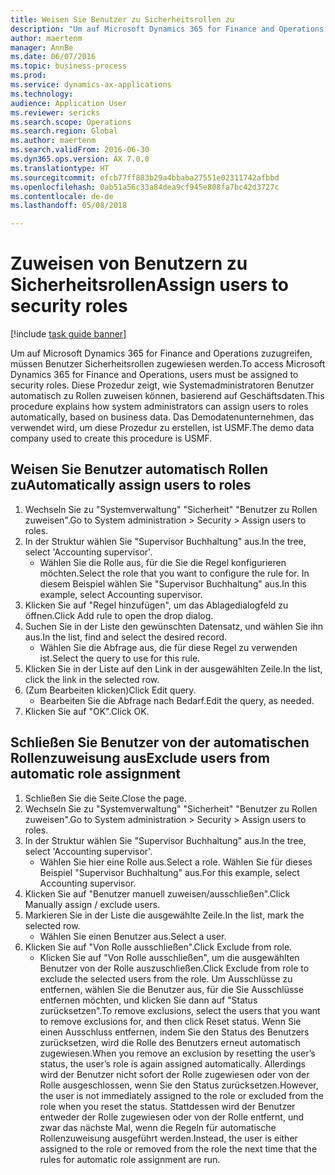 ```yaml
--- 
title: Weisen Sie Benutzer zu Sicherheitsrollen zu
description: "Um auf Microsoft Dynamics 365 for Finance and Operations zuzugreifen, müssen Benutzer Sicherheitsrollen zugewiesen werden."
author: maertenm
manager: AnnBe
ms.date: 06/07/2016
ms.topic: business-process
ms.prod: 
ms.service: dynamics-ax-applications
ms.technology: 
audience: Application User
ms.reviewer: sericks
ms.search.scope: Operations
ms.search.region: Global
ms.author: maertenm
ms.search.validFrom: 2016-06-30
ms.dyn365.ops.version: AX 7.0.0
ms.translationtype: HT
ms.sourcegitcommit: efcb77ff883b29a4bbaba27551e02311742afbbd
ms.openlocfilehash: 0ab51a56c33a84dea9cf945e808fa7bc42d3727c
ms.contentlocale: de-de
ms.lasthandoff: 05/08/2018

---
```

# <a name="assign-users-to-security-roles"></a><span data-ttu-id="4c9a4-103">Zuweisen von Benutzern zu Sicherheitsrollen</span><span class="sxs-lookup"><span data-stu-id="4c9a4-103">Assign users to security roles</span></span>

[!include [task guide banner](../../includes/task-guide-banner.md)]

<span data-ttu-id="4c9a4-104">Um auf Microsoft Dynamics 365 for Finance and Operations zuzugreifen, müssen Benutzer Sicherheitsrollen zugewiesen werden.</span><span class="sxs-lookup"><span data-stu-id="4c9a4-104">To access Microsoft Dynamics 365 for Finance and Operations, users must be assigned to security roles.</span></span> <span data-ttu-id="4c9a4-105">Diese Prozedur zeigt, wie Systemadministratoren Benutzer automatisch zu Rollen zuweisen können, basierend auf Geschäftsdaten.</span><span class="sxs-lookup"><span data-stu-id="4c9a4-105">This procedure explains how system administrators can assign users to roles automatically, based on business data.</span></span> <span data-ttu-id="4c9a4-106">Das Demodatenunternehmen, das verwendet wird, um diese Prozedur zu erstellen, ist USMF.</span><span class="sxs-lookup"><span data-stu-id="4c9a4-106">The demo data company used to create this procedure is USMF.</span></span>


## <a name="automatically-assign-users-to-roles"></a><span data-ttu-id="4c9a4-107">Weisen Sie Benutzer automatisch Rollen zu</span><span class="sxs-lookup"><span data-stu-id="4c9a4-107">Automatically assign users to roles</span></span>
1. <span data-ttu-id="4c9a4-108">Wechseln Sie zu "Systemverwaltung"  "Sicherheit"  "Benutzer zu Rollen zuweisen".</span><span class="sxs-lookup"><span data-stu-id="4c9a4-108">Go to System administration > Security > Assign users to roles.</span></span>
2. <span data-ttu-id="4c9a4-109">In der Struktur wählen Sie "Supervisor Buchhaltung" aus.</span><span class="sxs-lookup"><span data-stu-id="4c9a4-109">In the tree, select 'Accounting supervisor'.</span></span>
    * <span data-ttu-id="4c9a4-110">Wählen Sie die Rolle aus, für die Sie die Regel konfigurieren möchten.</span><span class="sxs-lookup"><span data-stu-id="4c9a4-110">Select the role that you want to configure the rule for.</span></span> <span data-ttu-id="4c9a4-111">In diesem Beispiel wählen Sie "Supervisor Buchhaltung" aus.</span><span class="sxs-lookup"><span data-stu-id="4c9a4-111">In this example, select Accounting supervisor.</span></span>  
3. <span data-ttu-id="4c9a4-112">Klicken Sie auf "Regel hinzufügen", um das Ablagedialogfeld zu öffnen.</span><span class="sxs-lookup"><span data-stu-id="4c9a4-112">Click Add rule to open the drop dialog.</span></span>
4. <span data-ttu-id="4c9a4-113">Suchen Sie in der Liste den gewünschten Datensatz, und wählen Sie ihn aus.</span><span class="sxs-lookup"><span data-stu-id="4c9a4-113">In the list, find and select the desired record.</span></span>
    * <span data-ttu-id="4c9a4-114">Wählen Sie die Abfrage aus, die für diese Regel zu verwenden ist.</span><span class="sxs-lookup"><span data-stu-id="4c9a4-114">Select the query to use for this rule.</span></span>  
5. <span data-ttu-id="4c9a4-115">Klicken Sie in der Liste auf den Link in der ausgewählten Zeile.</span><span class="sxs-lookup"><span data-stu-id="4c9a4-115">In the list, click the link in the selected row.</span></span>
6. <span data-ttu-id="4c9a4-116">(Zum Bearbeiten klicken)</span><span class="sxs-lookup"><span data-stu-id="4c9a4-116">Click Edit query.</span></span>
    * <span data-ttu-id="4c9a4-117">Bearbeiten Sie die Abfrage nach Bedarf.</span><span class="sxs-lookup"><span data-stu-id="4c9a4-117">Edit the query, as needed.</span></span>  
7. <span data-ttu-id="4c9a4-118">Klicken Sie auf "OK".</span><span class="sxs-lookup"><span data-stu-id="4c9a4-118">Click OK.</span></span>

## <a name="exclude-users-from-automatic-role-assignment"></a><span data-ttu-id="4c9a4-119">Schließen Sie Benutzer von der automatischen Rollenzuweisung aus</span><span class="sxs-lookup"><span data-stu-id="4c9a4-119">Exclude users from automatic role assignment</span></span>
1. <span data-ttu-id="4c9a4-120">Schließen Sie die Seite.</span><span class="sxs-lookup"><span data-stu-id="4c9a4-120">Close the page.</span></span>
2. <span data-ttu-id="4c9a4-121">Wechseln Sie zu "Systemverwaltung"  "Sicherheit"  "Benutzer zu Rollen zuweisen".</span><span class="sxs-lookup"><span data-stu-id="4c9a4-121">Go to System administration > Security > Assign users to roles.</span></span>
3. <span data-ttu-id="4c9a4-122">In der Struktur wählen Sie "Supervisor Buchhaltung" aus.</span><span class="sxs-lookup"><span data-stu-id="4c9a4-122">In the tree, select 'Accounting supervisor'.</span></span>
    * <span data-ttu-id="4c9a4-123">Wählen Sie hier eine Rolle aus.</span><span class="sxs-lookup"><span data-stu-id="4c9a4-123">Select a role.</span></span> <span data-ttu-id="4c9a4-124">Wählen Sie für dieses Beispiel "Supervisor Buchhaltung" aus.</span><span class="sxs-lookup"><span data-stu-id="4c9a4-124">For this example, select Accounting supervisor.</span></span>  
4. <span data-ttu-id="4c9a4-125">Klicken Sie auf "Benutzer manuell zuweisen/ausschließen".</span><span class="sxs-lookup"><span data-stu-id="4c9a4-125">Click Manually assign / exclude users.</span></span>
5. <span data-ttu-id="4c9a4-126">Markieren Sie in der Liste die ausgewählte Zeile.</span><span class="sxs-lookup"><span data-stu-id="4c9a4-126">In the list, mark the selected row.</span></span>
    * <span data-ttu-id="4c9a4-127">Wählen Sie einen Benutzer aus.</span><span class="sxs-lookup"><span data-stu-id="4c9a4-127">Select a user.</span></span>  
6. <span data-ttu-id="4c9a4-128">Klicken Sie auf "Von Rolle ausschließen".</span><span class="sxs-lookup"><span data-stu-id="4c9a4-128">Click Exclude from role.</span></span>
    * <span data-ttu-id="4c9a4-129">Klicken Sie auf "Von Rolle ausschließen", um die ausgewählten Benutzer von der Rolle auszuschließen.</span><span class="sxs-lookup"><span data-stu-id="4c9a4-129">Click Exclude from role to exclude the selected users from the role.</span></span> <span data-ttu-id="4c9a4-130">Um Ausschlüsse zu entfernen, wählen Sie die Benutzer aus, für die Sie Ausschlüsse entfernen möchten, und klicken Sie dann auf "Status zurücksetzen".</span><span class="sxs-lookup"><span data-stu-id="4c9a4-130">To remove exclusions, select the users that you want to remove exclusions for, and then click Reset status.</span></span> <span data-ttu-id="4c9a4-131">Wenn Sie einen Ausschluss entfernen, indem Sie den Status des Benutzers zurücksetzen, wird die Rolle des Benutzers erneut automatisch zugewiesen.</span><span class="sxs-lookup"><span data-stu-id="4c9a4-131">When you remove an exclusion by resetting the user’s status, the user’s role is again assigned automatically.</span></span> <span data-ttu-id="4c9a4-132">Allerdings wird der Benutzer nicht sofort der Rolle zugewiesen oder von der Rolle ausgeschlossen, wenn Sie den Status zurücksetzen.</span><span class="sxs-lookup"><span data-stu-id="4c9a4-132">However, the user is not immediately assigned to the role or excluded from the role when you reset the status.</span></span> <span data-ttu-id="4c9a4-133">Stattdessen wird der Benutzer entweder der Rolle zugewiesen oder von der Rolle entfernt, und zwar das nächste Mal, wenn die Regeln für automatische Rollenzuweisung ausgeführt werden.</span><span class="sxs-lookup"><span data-stu-id="4c9a4-133">Instead, the user is either assigned to the role or removed from the role the next time that the rules for automatic role assignment are run.</span></span>  


